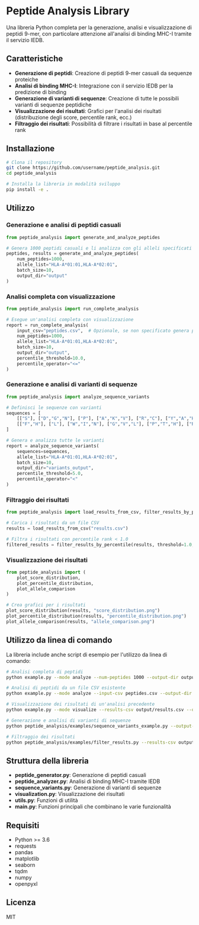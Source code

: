 # Peptide Analysis Library

Una libreria Python completa per la generazione, analisi e visualizzazione di peptidi 9-mer, con particolare attenzione all'analisi di binding MHC-I tramite il servizio IEDB.

## Caratteristiche

- **Generazione di peptidi**: Creazione di peptidi 9-mer casuali da sequenze proteiche
- **Analisi di binding MHC-I**: Integrazione con il servizio IEDB per la predizione di binding
- **Generazione di varianti di sequenze**: Creazione di tutte le possibili varianti di sequenze peptidiche
- **Visualizzazione dei risultati**: Grafici per l'analisi dei risultati (distribuzione degli score, percentile rank, ecc.)
- **Filtraggio dei risultati**: Possibilità di filtrare i risultati in base al percentile rank

## Installazione

```bash
# Clona il repository
git clone https://github.com/username/peptide_analysis.git
cd peptide_analysis

# Installa la libreria in modalità sviluppo
pip install -e .
```

## Utilizzo

### Generazione e analisi di peptidi casuali

```python
from peptide_analysis import generate_and_analyze_peptides

# Genera 1000 peptidi casuali e li analizza con gli alleli specificati
peptides, results = generate_and_analyze_peptides(
    num_peptides=1000,
    allele_list="HLA-A*01:01,HLA-A*02:01",
    batch_size=10,
    output_dir="output"
)
```

### Analisi completa con visualizzazione

```python
from peptide_analysis import run_complete_analysis

# Esegue un'analisi completa con visualizzazione
report = run_complete_analysis(
    input_csv="peptides.csv",  # Opzionale, se non specificato genera peptidi casuali
    num_peptides=1000,
    allele_list="HLA-A*01:01,HLA-A*02:01",
    batch_size=10,
    output_dir="output",
    percentile_threshold=10.0,
    percentile_operator="<="
)
```

### Generazione e analisi di varianti di sequenze

```python
from peptide_analysis import analyze_sequence_variants

# Definisci le sequenze con varianti
sequences = [
    [["S"], ["D","G","N"], ["P"], ["A","K","V"], ["R","C"], ["Y","A","H","N"], ["E","P","H"], ["F","H"], ["L"]],
    [["F","H"], ["L"], ["W","I","N"], ["G","V","L"], ["P","T","H"], ["R","N"], ["A","T"], ["L","V","H"], ["A","V","I"]]
]

# Genera e analizza tutte le varianti
report = analyze_sequence_variants(
    sequences=sequences,
    allele_list="HLA-A*01:01,HLA-A*02:01",
    batch_size=10,
    output_dir="variants_output",
    percentile_threshold=5.0,
    percentile_operator="<"
)
```

### Filtraggio dei risultati

```python
from peptide_analysis import load_results_from_csv, filter_results_by_percentile

# Carica i risultati da un file CSV
results = load_results_from_csv("results.csv")

# Filtra i risultati con percentile rank < 1.0
filtered_results = filter_results_by_percentile(results, threshold=1.0, operator="<")
```

### Visualizzazione dei risultati

```python
from peptide_analysis import (
    plot_score_distribution,
    plot_percentile_distribution,
    plot_allele_comparison
)

# Crea grafici per i risultati
plot_score_distribution(results, "score_distribution.png")
plot_percentile_distribution(results, "percentile_distribution.png")
plot_allele_comparison(results, "allele_comparison.png")
```

## Utilizzo da linea di comando

La libreria include anche script di esempio per l'utilizzo da linea di comando:

```bash
# Analisi completa di peptidi
python example.py --mode analyze --num-peptides 1000 --output-dir output

# Analisi di peptidi da un file CSV esistente
python example.py --mode analyze --input-csv peptides.csv --output-dir output

# Visualizzazione dei risultati di un'analisi precedente
python example.py --mode visualize --results-csv output/results.csv --output-dir output

# Generazione e analisi di varianti di sequenze
python peptide_analysis/examples/sequence_variants_example.py --output-dir variants_output

# Filtraggio dei risultati
python peptide_analysis/examples/filter_results.py --results-csv output/results.csv --percentile-threshold 1.0 --percentile-operator "<" --output-dir filtered_results
```

## Struttura della libreria

- **peptide_generator.py**: Generazione di peptidi casuali
- **peptide_analyzer.py**: Analisi di binding MHC-I tramite IEDB
- **sequence_variants.py**: Generazione di varianti di sequenze
- **visualization.py**: Visualizzazione dei risultati
- **utils.py**: Funzioni di utilità
- **main.py**: Funzioni principali che combinano le varie funzionalità

## Requisiti

- Python >= 3.6
- requests
- pandas
- matplotlib
- seaborn
- tqdm
- numpy
- openpyxl

## Licenza

MIT
